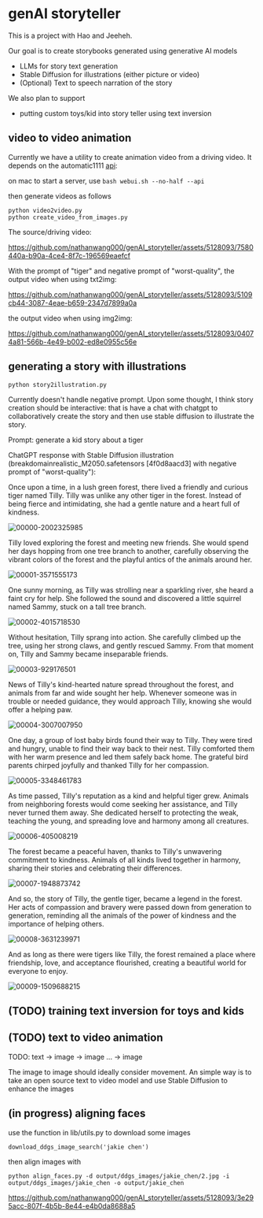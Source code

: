 # genAI storyteller

This is a project with Hao and Jeeheh.

Our goal is to create storybooks generated using generative AI models
- LLMs for story text generation
- Stable Diffusion for illustrations (either picture or video)
- (Optional) Text to speech narration of the story

We also plan to support
- putting custom toys/kid into story teller using text inversion

## video to video animation

Currently we have a utility to create animation video from a driving video.
It depends on the automatic1111 [api](https://github.com/Mikubill/sd-webui-controlnet/wiki/API#integrating-sdapiv12img):

on mac to start a server, use
```bash webui.sh --no-half --api```

then generate videos as follows
```
python video2video.py
python create_video_from_images.py
```

The source/driving video:

https://github.com/nathanwang000/genAI_storyteller/assets/5128093/7580440a-b90a-4ce4-8f7c-196569eaefcf

With the prompt of "tiger" and negative prompt of "worst-quality",
the output video when using txt2img:

https://github.com/nathanwang000/genAI_storyteller/assets/5128093/5109cb44-3087-4eae-b659-2347d7899a0a

the output video when using img2img:

https://github.com/nathanwang000/genAI_storyteller/assets/5128093/04074a81-566b-4e49-b002-ed8e0955c56e

## generating a story with illustrations

```
python story2illustration.py
```
Currently doesn't handle negative prompt. Upon some thought, I think story creation should be interactive: that is have a chat with chatgpt to collaboratively create the story and then use stable diffusion to illustrate the story.


Prompt: generate a kid story about a tiger

ChatGPT response with Stable Diffusion illustration (breakdomainrealistic_M2050.safetensors [4f0d8aacd3] with negative prompt of "worst-quality"):

Once upon a time, in a lush green forest, there lived a friendly and curious tiger named Tilly. Tilly was unlike any other tiger in the forest. Instead of being fierce and intimidating, she had a gentle nature and a heart full of kindness.

![00000-2002325985](https://github.com/nathanwang000/genAI_storyteller/assets/5128093/6e94691e-0092-4d45-a273-7f285d07781c)

Tilly loved exploring the forest and meeting new friends. She would spend her days hopping from one tree branch to another, carefully observing the vibrant colors of the forest and the playful antics of the animals around her.

![00001-3571555173](https://github.com/nathanwang000/genAI_storyteller/assets/5128093/75f2a1f9-c43f-4697-b236-d670b5f7b927)

One sunny morning, as Tilly was strolling near a sparkling river, she heard a faint cry for help. She followed the sound and discovered a little squirrel named Sammy, stuck on a tall tree branch.

![00002-4015718530](https://github.com/nathanwang000/genAI_storyteller/assets/5128093/82c437e2-66e4-4430-9067-d9727a491a9e)

Without hesitation, Tilly sprang into action. She carefully climbed up the tree, using her strong claws, and gently rescued Sammy. From that moment on, Tilly and Sammy became inseparable friends.

![00003-929176501](https://github.com/nathanwang000/genAI_storyteller/assets/5128093/c8c9d0d3-3170-4d0f-889a-130545ea4c2f)

News of Tilly's kind-hearted nature spread throughout the forest, and animals from far and wide sought her help. Whenever someone was in trouble or needed guidance, they would approach Tilly, knowing she would offer a helping paw.

![00004-3007007950](https://github.com/nathanwang000/genAI_storyteller/assets/5128093/4727b81a-8c60-4c0e-8974-c8ebca15fb28)

One day, a group of lost baby birds found their way to Tilly. They were tired and hungry, unable to find their way back to their nest. Tilly comforted them with her warm presence and led them safely back home. The grateful bird parents chirped joyfully and thanked Tilly for her compassion.

![00005-3348461783](https://github.com/nathanwang000/genAI_storyteller/assets/5128093/db47fad7-5766-4dce-b8b8-6e0b87df9466)

As time passed, Tilly's reputation as a kind and helpful tiger grew. Animals from neighboring forests would come seeking her assistance, and Tilly never turned them away. She dedicated herself to protecting the weak, teaching the young, and spreading love and harmony among all creatures.

![00006-405008219](https://github.com/nathanwang000/genAI_storyteller/assets/5128093/2e740d59-eab8-45ca-b2a1-0ddd5acf90ce)

The forest became a peaceful haven, thanks to Tilly's unwavering commitment to kindness. Animals of all kinds lived together in harmony, sharing their stories and celebrating their differences.

![00007-1948873742](https://github.com/nathanwang000/genAI_storyteller/assets/5128093/e466769d-5de4-459b-8202-c1badc94fa5f)

And so, the story of Tilly, the gentle tiger, became a legend in the forest. Her acts of compassion and bravery were passed down from generation to generation, reminding all the animals of the power of kindness and the importance of helping others.

![00008-3631239971](https://github.com/nathanwang000/genAI_storyteller/assets/5128093/d61f207a-e8dd-4f11-8716-b77e03d1b499)

And as long as there were tigers like Tilly, the forest remained a place where friendship, love, and acceptance flourished, creating a beautiful world for everyone to enjoy.

![00009-1509688215](https://github.com/nathanwang000/genAI_storyteller/assets/5128093/256ca9b2-cf0f-4e01-a3a5-fb465ab0ba9d)

## (TODO) training text inversion for toys and kids
## (TODO) text to video animation

TODO: text -> image -> image ... -> image

The image to image should ideally consider movement.
An simple way is to take an open source text to video model
and use Stable Diffusion to enhance the images

## (in progress) aligning faces

use the function in lib/utils.py to download some images
```
download_ddgs_image_search('jakie chen')
```

then align images with

```
python align_faces.py -d output/ddgs_images/jakie_chen/2.jpg -i output/ddgs_images/jakie_chen -o output/jakie_chen
```

https://github.com/nathanwang000/genAI_storyteller/assets/5128093/3e295acc-807f-4b5b-8e44-e4b0da8688a5


